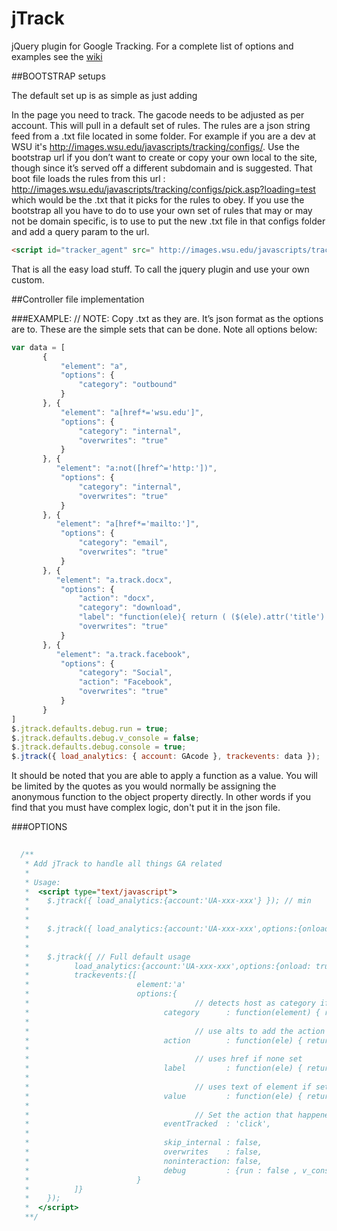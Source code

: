 jTrack
======

jQuery plugin for Google Tracking.  For a complete list of options and examples see the [wiki](https://github.com/jeremyBass/jTrack/wiki/options)

##BOOTSTRAP setups
 
The default set up is as simple as just adding
 
<script id="tracker_agent" src="http://images.wsu.edu/javascripts/tracking/bootstrap.js?gacode=UA-XXXXXXXX-X" type="text/javascript"></script>
 
In the page you need to track.  The gacode needs to be adjusted as per account.  This will pull in a default set of rules.  The rules are a json string feed from a .txt file located in some folder.  For example if you are a dev at WSU it's http://images.wsu.edu/javascripts/tracking/configs/.  Use the bootstrap url if you don’t want to create or copy your own local to the site, though since it’s served off a different subdomain and is suggested.  That boot file loads the rules from this url : http://images.wsu.edu/javascripts/tracking/configs/pick.asp?loading=test which would be the .txt that it picks for the rules to obey.  If you use the bootstrap all you have to do to use your own set of rules that may or may not be domain specific, is to use to put the new .txt file in that configs folder and add a query param to the url.

```html
<script id="tracker_agent" src=" http://images.wsu.edu/javascripts/tracking/bootstrap.js?gacode=UA-XXXXXXXX-X&loading=test" type="text/javascript"></script>
```

That is all the easy load stuff.  To call the jquery plugin and use your own custom.
 
##Controller file implementation
 
###EXAMPLE:
// NOTE: Copy .txt as they are.  It’s json format as the options are to.  These are the simple sets that can be done.  Note all options below:

```javascript
var data = [
       {
           "element": "a",
           "options": {
               "category": "outbound"
           }
       }, {
           "element": "a[href*='wsu.edu']",
           "options": {
               "category": "internal",
               "overwrites": "true"
           }
       }, {
          "element": "a:not([href^='http:'])",
           "options": {
               "category": "internal",
               "overwrites": "true"
           }
       }, {
          "element": "a[href*='mailto:']",
           "options": {
               "category": "email",
               "overwrites": "true"
           }
       }, {
          "element": "a.track.docx",
           "options": {
               "action": "docx",
               "category": "download",
               "label": "function(ele){ return ( ($(ele).attr('title')!='' && typeof($(ele).attr('title')) !=='undefined' ) ? $(ele).attr('title') : $(ele).attr('href') ) }",
               "overwrites": "true"
           }
       }, {
          "element": "a.track.facebook",
           "options": {
               "category": "Social",
               "action": "Facebook",
               "overwrites": "true"
           }
       }
]
$.jtrack.defaults.debug.run = true;
$.jtrack.defaults.debug.v_console = false;
$.jtrack.defaults.debug.console = true;
$.jtrack({ load_analytics: { account: GAcode }, trackevents: data });
```
It should be noted that you are able to apply a function as a value.  You will be limited by the quotes as you would normally be assigning the anonymous function to the object property directly.  In other words if you find that you must have complex logic, don't put it in the json file. 

 
 
###OPTIONS
```javascript
 
  /**
   * Add jTrack to handle all things GA related
   *
   * Usage:
   *  <script type="text/javascript">
   *    $.jtrack({ load_analytics:{account:'UA-xxx-xxx'} }); // min
   *
   *
   *    $.jtrack({ load_analytics:{account:'UA-xxx-xxx',options:{onload: true, status_code: 200}} }); // default usage
   *
   *
   *    $.jtrack({ // Full default usage
   *          load_analytics:{account:'UA-xxx-xxx',options:{onload: true, status_code: 200}},
   *          trackevents:{[
   *                        element:'a'
   *                        options:{
   *                                     // detects host as category if none set
   *                              category      : function(element) { return (element[0].hostname === location.hostname) ? 'internal':'external'; }, 
   *
   *                                     // use alts to add the action
   *                              action        : function(ele) { return typeof(ele.attr('alt'))!=='undefined' ? ele.attr('alt'):null; },
   *
   *                                     // uses href if none set
   *                              label         : function(ele) { return typeof(ele.text())!=='undefined' ? ele.attr('href'):null; },
   *
   *                                     // uses text of element if set (NOTE: text() only get text elements of the dom and no other)
   *                              value         : function(ele) { return typeof(ele.text())!=='undefined' ? ele.text():null; },
   *
   *                                     // Set the action that happened ie: stopped movie
   *                              eventTracked  : 'click',
   *
   *                              skip_internal : false,
   *                              overwrites    : false,
   *                              noninteraction: false,
   *                              debug         : {run : false , v_console : true}
   *                        }
   *          ]}
   *    });
   *  </script>
   **/
```
